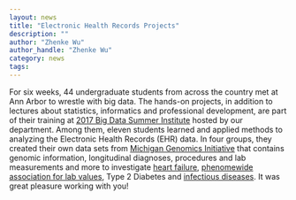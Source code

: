 ```yaml
---
layout: news
title: "Electronic Health Records Projects"
description: ""
author: "Zhenke Wu"
author_handle: "Zhenke Wu"
category: news
tags: 
---
```


For six weeks, 44 undergraduate students from across the country met at Ann Arbor to wrestle with big data. The hands-on projects, in addition to lectures about statistics, informatics and professional development, are part of their training at [2017 Big Data Summer Institute](https://sph.umich.edu/bdsi/) hosted by our department. Among them, eleven students learned and applied methods to analyzing the Electronic Health Records (EHR) data. In four groups, they created their own data sets from [Michigan Genomics Initiative](https://www.michigangenomics.org/) that contains genomic information, longitudinal diagnoses, procedures and lab measurements and more to investigate [heart failure](https://drive.google.com/file/d/0B2ht_TCS6xC-Zm5RWHByeWdUd2M/view), [phenomewide association for lab values](https://drive.google.com/file/d/0B2ht_TCS6xC-VjRsZkJfalVNbVk/view), Type 2 Diabetes and [infectious diseases](https://drive.google.com/file/d/0B2ht_TCS6xC-bzRTUTlQek9JRGM/view). It was great pleasure working with you!